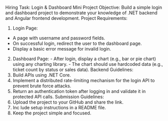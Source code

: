 Hiring Task: Login & Dashboard Mini Project
Objective:
Build a simple login and dashboard project to demonstrate your knowledge of .NET backend and Angular frontend development.
Project Requirements:
1. Login Page:
- A page with username and password fields.
- On successful login, redirect the user to the dashboard page.
- Display a basic error message for invalid login.
2. Dashboard Page:
        - After login, display a chart (e.g., bar or pie chart) using any charting library.
        - The chart should use hardcoded data (e.g., ticket count by status or sales data).
Backend Guidelines:
1. Build APIs using .NET Core.
2. Implement a distributed rate-limiting mechanism for the login API to prevent brute force attacks.
3. Return an authentication token after logging in and validate it in protected API calls.
Submission Guidelines:
 1. Upload the project to your GitHub and share the link.
 2. Inc lude setup instructions in a README file.
 3. Keep the project simple and focused.
